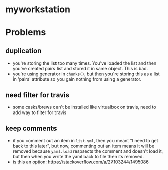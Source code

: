 # myworkstation
# Problems
## duplication
* you're storing the list too many times. You've loaded the list and
  then you've created pairs list and stored it in same object. This is
  bad.
* you're using generator in `chunks()`, but then you're storing this
  as a list in 'pairs' attribute so you gain nothing from using a
  generator.
## need filter for travis
* some casks/brews can't be installed like virtualbox on travis, need
  to add way to filter for travis
## keep comments
* if you comment out an item in `list.yml`, then you meant "I need to
  get back to this later", but now, commenting out an item means it
  will be removed because `yaml.load` respsects the comment and
  doesn't load it, but then when you write the yaml back to file then
  its removed.
 * is this an option: https://stackoverflow.com/a/27103244/1495086

